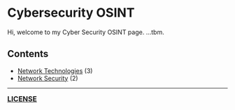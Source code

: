 # Cybersecurity OSINT
Hi, welcome to my Cyber Security OSINT page. ...tbm.

## Contents
- [Network Technologies](https://github.com/ryancranie/cybersecurity-osint/blob/main/Contents/-%20Network%20Technologies%20Contents.md) (3)
- [Network Security](https://github.com/ryancranie/cybersecurity-osint/blob/main/Contents/-%20Network%20Security%20Contents.md) (2)

---
<font size=3><b>[LICENSE](https://github.com/ryancranie/cybersecurity-osint/blob/main/LICENSE)</b></font>